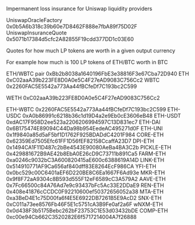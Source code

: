 Impermanent loss insurance for Uniswap liquidity providers

UniswapOracleFactory 0x0b5A6b318c39b60e7D8462F888e7fbA89f75D02F
UniswapInsuranceQuote 0x5071b17384d5cfc2A82855F19cdd377DD1c03E60

Quotes for how much LP tokens are worth in a given output currency

For example how much is 100 LP tokens of ETH/BTC worth in BTC

ETH/WBTC pair 0xBb2b8038a1640196FbE3e38816F3e67Cba72D940
ETH 0xC02aaA39b223FE8D0A0e5C4F27eAD9083C756Cc2
WBTC 0x2260FAC5E5542a773Aa44fBCfeDf7C193bc2C599

WETH	0xC02aaA39b223FE8D0A0e5C4F27eAD9083C756Cc2

ETH-WBTC	0x2260FAC5E5542a773Aa44fBCfeDf7C193bc2C599
ETH-USDC	0xA0b86991c6218b36c1d19D4a2e9Eb0cE3606eB48
ETH-USDT	0xdAC17F958D2ee523a2206206994597C13D831ec7
ETH-DAI	0x6B175474E89094C44Da98b954EedeAC495271d0F
ETH-UNI	0x1f9840a85d5aF5bf1D1762F925BDADdC4201F984
CORE-ETH	0x62359Ed7505Efc61FF1D56fEF82158CcaffA23D7
DPI-ETH	0x1494CA1F11D487c2bBe4543E90080AeBa4BA3C2b
PICKLE-ETH	0x429881672B9AE42b8EbA0E26cD9C73711b891Ca5
FARM-ETH	0xa0246c9032bC3A600820415aE600c6388619A14D
LINK-ETH	0x514910771AF9Ca656af840dff83E8264EcF986CA
YFI-ETH	0x0bc529c00C6401aEF6D220BE8C6Ea1667F6Ad93e
MKR-ETH	0x9f8F72aA9304c8B593d555F12eF6589cC3A579A2
AAVE-ETH	0x7Fc66500c84A76Ad7e9c93437bFc5Ac33E2DDaE9
REN-ETH	0x408e41876cCCDC0F92210600ef50372656052a38
MTA-ETH	0xa3BeD4E1c75D00fa6f4E5E6922DB7261B5E9AcD2
SNX-ETH	0xC011a73ee8576Fb46F5E1c5751cA3B9Fe0af2a6F
wNXM-ETH	0x0d438F3b5175Bebc262bF23753C1E53d03432bDE
COMP-ETH	0xc00e94Cb662C3520282E6f5717214004A7f26888
